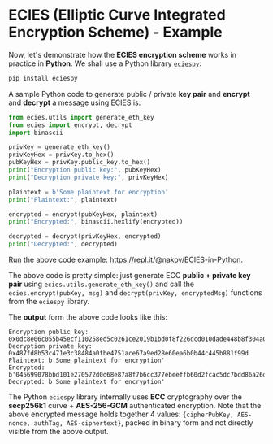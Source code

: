 # ECIES \(Elliptic Curve Integrated Encryption Scheme\) - Example

Now, let's demonstrate how the **ECIES encryption scheme** works in practice in **Python**. We shall use a Python library [`eciespy`](https://kigawas.me/eciespy/):

```py
pip install eciespy
```

A sample Python code to generate public / private **key pair** and **encrypt** and **decrypt** a message using ECIES is:

```py
from ecies.utils import generate_eth_key
from ecies import encrypt, decrypt
import binascii

privKey = generate_eth_key()
privKeyHex = privKey.to_hex()
pubKeyHex = privKey.public_key.to_hex()
print("Encryption public key:", pubKeyHex)
print("Decryption private key:", privKeyHex)

plaintext = b'Some plaintext for encryption'
print("Plaintext:", plaintext)

encrypted = encrypt(pubKeyHex, plaintext)
print("Encrypted:", binascii.hexlify(encrypted))

decrypted = decrypt(privKeyHex, encrypted)
print("Decrypted:", decrypted)
```

Run the above code example: https://repl.it/@nakov/ECIES-in-Python.

The above code is pretty simple: just generate ECC **public + private key pair** using `ecies.utils.generate_eth_key()` and call the `ecies.encrypt(pubKey, msg)` and `decrypt(privKey, encryptedMsg)` functions from the `eciespy` library.

The **output** form the above code looks like this:

```
Encryption public key: 0x0dc8e06c055b45ecf110258ed5c0261ce2019b1bd0f8f226dcd010dade448b8f304a0915c68cdf7ddded8e4021d28fb92e27d08df695f48a0d2c41ddee750fc7
Decryption private key: 0x487fd8b53c471e3c38484a0fbe4751ace67a9ed28e60ea6b0b44c445b881f99d
Plaintext: b'Some plaintext for encryption'
Encrypted: b'045699078bbd101e270572d0d68e87a8f7b6cc377ebeeffb60d2fcac5dc7bdd86a26d7f79d13b92e923a0e2cdbe418a7856b27157ef150d5c72f4f8f312467d13221ebe7049b7ed2f0ed253bce13117129a7b01bb881b8dfbf004ff11f3ebed4c732744bc49ea03230c2d1b2ec80774e79c075431d2019464d3de97ceb96'
Decrypted: b'Some plaintext for encryption'
```

The Python `eciespy` library internally uses **ECC** cryptography over the **secp256k1** curve + **AES-256-GCM** authenticated encryption. Note that the above encrypted message holds together 4 values: `{cipherPubKey, AES-nonce, authTag, AES-ciphertext}`, packed in binary form and not directly visible from the above output.

